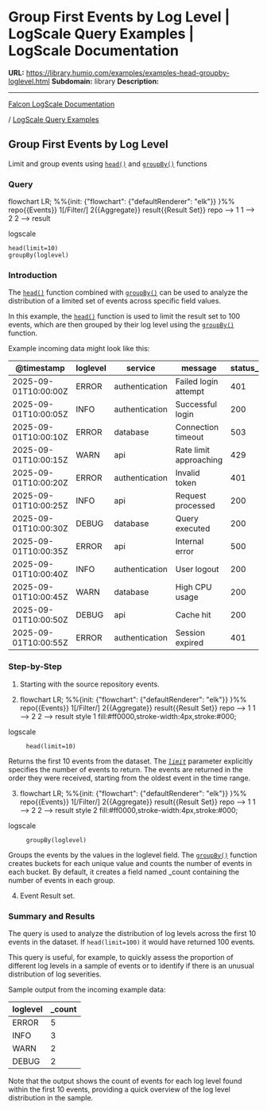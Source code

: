 # Group First Events by Log Level | LogScale Query Examples | LogScale Documentation

**URL:** https://library.humio.com/examples/examples-head-groupby-loglevel.html
**Subdomain:** library
**Description:** 

---

[Falcon LogScale Documentation](https://library.humio.com)

/ [LogScale Query Examples](examples.html)

## Group First Events by Log Level

Limit and group events using [`head()`](https://library.humio.com/data-analysis/functions-head.html) and [`groupBy()`](https://library.humio.com/data-analysis/functions-groupby.html) functions 

### Query

flowchart LR; %%{init: {"flowchart": {"defaultRenderer": "elk"}} }%% repo{{Events}} 1[/Filter/] 2{{Aggregate}} result{{Result Set}} repo --> 1 1 --> 2 2 --> result

logscale
    
    
    head(limit=10)
    groupBy(loglevel)

### Introduction

The [`head()`](https://library.humio.com/data-analysis/functions-head.html) function combined with [`groupBy()`](https://library.humio.com/data-analysis/functions-groupby.html) can be used to analyze the distribution of a limited set of events across specific field values. 

In this example, the [`head()`](https://library.humio.com/data-analysis/functions-head.html) function is used to limit the result set to 100 events, which are then grouped by their log level using the [`groupBy()`](https://library.humio.com/data-analysis/functions-groupby.html) function. 

Example incoming data might look like this: 

@timestamp| loglevel| service| message| status_code  
---|---|---|---|---  
2025-09-01T10:00:00Z| ERROR| authentication| Failed login attempt| 401  
2025-09-01T10:00:05Z| INFO| authentication| Successful login| 200  
2025-09-01T10:00:10Z| ERROR| database| Connection timeout| 503  
2025-09-01T10:00:15Z| WARN| api| Rate limit approaching| 429  
2025-09-01T10:00:20Z| ERROR| authentication| Invalid token| 401  
2025-09-01T10:00:25Z| INFO| api| Request processed| 200  
2025-09-01T10:00:30Z| DEBUG| database| Query executed| 200  
2025-09-01T10:00:35Z| ERROR| api| Internal error| 500  
2025-09-01T10:00:40Z| INFO| authentication| User logout| 200  
2025-09-01T10:00:45Z| WARN| database| High CPU usage| 200  
2025-09-01T10:00:50Z| DEBUG| api| Cache hit| 200  
2025-09-01T10:00:55Z| ERROR| authentication| Session expired| 401  
  
### Step-by-Step

  1. Starting with the source repository events.

  2. flowchart LR; %%{init: {"flowchart": {"defaultRenderer": "elk"}} }%% repo{{Events}} 1[/Filter/] 2{{Aggregate}} result{{Result Set}} repo --> 1 1 --> 2 2 --> result style 1 fill:#ff0000,stroke-width:4px,stroke:#000;

logscale
         
         head(limit=10)

Returns the first 10 events from the dataset. The [_`limit`_](https://library.humio.com/data-analysis/functions-head.html#query-functions-head-limit) parameter explicitly specifies the number of events to return. The events are returned in the order they were received, starting from the oldest event in the time range. 

  3. flowchart LR; %%{init: {"flowchart": {"defaultRenderer": "elk"}} }%% repo{{Events}} 1[/Filter/] 2{{Aggregate}} result{{Result Set}} repo --> 1 1 --> 2 2 --> result style 2 fill:#ff0000,stroke-width:4px,stroke:#000;

logscale
         
         groupBy(loglevel)

Groups the events by the values in the loglevel field. The [`groupBy()`](https://library.humio.com/data-analysis/functions-groupby.html) function creates buckets for each unique value and counts the number of events in each bucket. By default, it creates a field named _count containing the number of events in each group. 

  4. Event Result set.




### Summary and Results

The query is used to analyze the distribution of log levels across the first 10 events in the dataset. If `head(limit=100)` it would have returned 100 events. 

This query is useful, for example, to quickly assess the proportion of different log levels in a sample of events or to identify if there is an unusual distribution of log severities. 

Sample output from the incoming example data: 

loglevel| _count  
---|---  
ERROR| 5  
INFO| 3  
WARN| 2  
DEBUG| 2  
  
Note that the output shows the count of events for each log level found within the first 10 events, providing a quick overview of the log level distribution in the sample.
